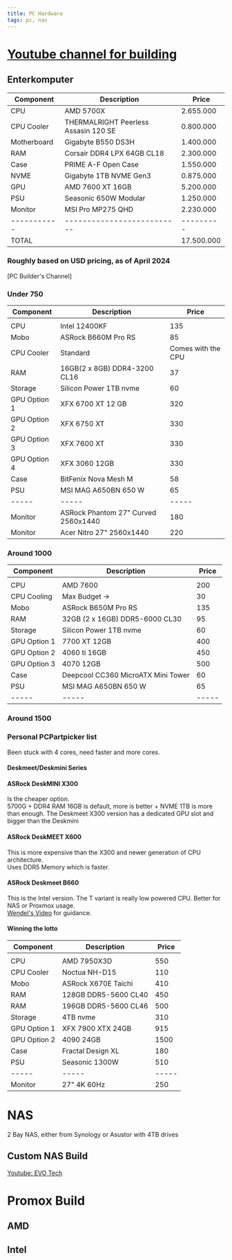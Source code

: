 ```yaml
---
title: PC Hardware
tags: pc, nas
---
```


# [Youtube channel for building](https://www.youtube.com/@PCBuilderChannel)

## Enterkomputer

| Component   | Description                          | Price      |
| ----------- | ------------------------------------ | ---------- |
| CPU         | AMD 5700X                            | 2.655.000  |
| CPU Cooler  | THERMALRIGHT Peerless Assasin 120 SE | 0.800.000  |
| Motherboard | Gigabyte B550 DS3H                   | 1.400.000  |
| RAM         | Corsair DDR4 LPX 64GB CL18           | 2.300.000  |
| Case        | PRIME A-F Open Case                  | 1.550.000  |
| NVME        | Gigabyte 1TB NVME Gen3               | 0.875.000  |
| GPU         | AMD 7600 XT 16GB                     | 5.200.000  |
| PSU         | Seasonic 650W Modular                | 1.250.000  |
| Monitor     | MSI Pro MP275 QHD                    | 2.230.000  |
| ----------- | --------------------------           | ---------  |
| TOTAL       |                                      | 17.500.000 |

### Roughly based on USD pricing, as of April 2024

[PC Builder's Channel]

### Under 750

| Component    | Description                         | Price              |
| ------------ | ----------------------------------- | ------------------ |
|              |                                     |                    |
| CPU          | Intel 12400KF                       | 135                |
| Mobo         | ASRock B660M Pro RS                 | 85                 |
| CPU Cooler   | Standard                            | Comes with the CPU |
| RAM          | 16GB(2 x 8GB) DDR4-3200 CL16        | 37                 |
| Storage      | Silicon Power 1TB nvme              | 60                 |
| GPU Option 1 | XFX 6700 XT 12 GB                   | 320                |
| GPU Option 2 | XFX 6750 XT                         | 330                |
| GPU Option 3 | XFX 7600 XT                         | 330                |
| GPU Option 4 | XFX 3060 12GB                       | 330                |
| Case         | BitFenix Nova Mesh M                | 58                 |
| PSU          | MSI MAG A650BN 650 W                | 65                 |
| -----        | -----                               | -----              |
| Monitor      | ASRock Phantom 27" Curved 2560x1440 | 180                |
| Monitor      | Acer Nitro 27" 2560x1440            | 220                |

### Around 1000

| Component    | Description                        | Price |
| ------------ | ---------------------------------- | ----- |
|              |                                    |       |
| CPU          | AMD 7600                           | 200   |
| CPU Cooling  | Max Budget ->                      | 30    |
| Mobo         | ASRock B650M Pro RS                | 135   |
| RAM          | 32GB (2 x 16GB) DDR5-6000 CL30     | 95    |
| Storage      | Silicon Power 1TB nvme             | 60    |
| GPU Option 1 | 7700 XT 12GB                       | 400   |
| GPU Option 2 | 4060 ti 16GB                       | 450   |
| GPU Option 3 | 4070 12GB                          | 500   |
| Case         | Deepcool CC360 MicroATX Mini Tower | 60    |
| PSU          | MSI MAG A650BN 650 W               | 65    |
| -----        | -----                              | ----- |

### Around 1500

### Personal PCPartpicker list

Been stuck with 4 cores, need faster and more cores.

#### Deskmeet/Deskmini Series

#### **ASRock DeskMINI X300**

Is the cheaper option.  
5700G + DDR4 RAM 16GB is default, more is better + NVME 1TB is more than enough. The Deskmeet X300 version has a dedicated GPU slot and bigger than the Deskmini

#### **ASRock DeskMEET X600**

This is more expensive than the X300 and newer generation of CPU architecture.  
Uses DDR5 Memory which is faster.

#### **ASRock Deskmeet B660**

This is the Intel version. The T variant is really low powered CPU. Better for NAS or Proxmox usage.  
[Wendel's Video](https://www.youtube.com/watch?v=kL9k7LHMwYc) for guidance.

#### Winning the lotto

| Component    | Description          | Price |
| ------------ | -------------------- | ----- |
|              |                      |       |
| CPU          | AMD 7950X3D          | 550   |
| CPU Cooler   | Noctua NH-D15        | 110   |
| Mobo         | ASRock X670E Taichi  | 410   |
| RAM          | 128GB DDR5-5600 CL40 | 450   |
| RAM          | 196GB DDR5-5600 CL46 | 500   |
| Storage      | 4TB nvme             | 310   |
| GPU Option 1 | XFX 7900 XTX 24GB    | 915   |
| GPU Option 2 | 4090 24GB            | 1500  |
| Case         | Fractal Design XL    | 180   |
| PSU          | Seasonic 1300W       | 510   |
| -----        | -----                | ----- |
| Monitor      | 27" 4K 60Hz          | 250   |

# NAS

2 Bay NAS, either from Synology or Asustor with 4TB drives

## Custom NAS Build

[Youtube: EVO Tech](https://www.youtube.com/watch?v=a_2qeEpMQtE)

# Promox Build

## AMD

## Intel
